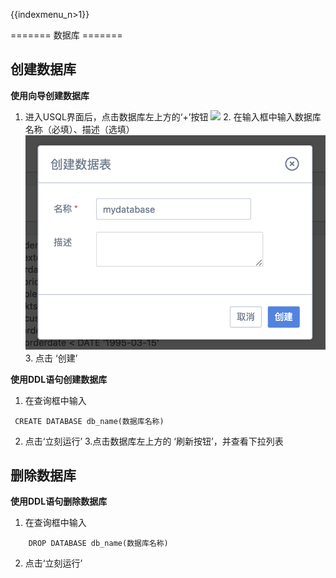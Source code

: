 {{indexmenu_n>1}}

======= 数据库 =======

## 创建数据库

**使用向导创建数据库**

1. 进入USQL界面后，点击数据库左上方的‘+’按钮 ![](/analysis/usql/创建数据库2.png) 2.
在输入框中输入数据库名称（必填）、描述（选填）
![](/images/创建数据库3.png) 3. 点击 ‘创建’

**使用DDL语句创建数据库**

1. 在查询框中输入

``` 
 CREATE DATABASE db_name(数据库名称)
```

2. 点击‘立刻运行’ 3.点击数据库左上方的 ‘刷新按钮’，并查看下拉列表

## 删除数据库

**使用DDL语句删除数据库**

1. 在查询框中输入

``` 
    DROP DATABASE db_name(数据库名称)
```

2. 点击‘立刻运行’
